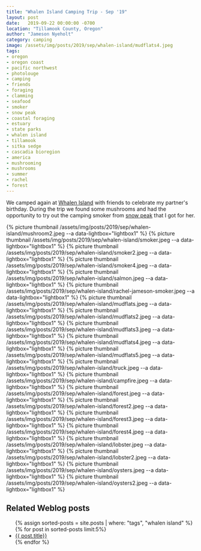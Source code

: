 ```yaml
---
title: "Whalen Island Camping Trip - Sep '19"
layout: post
date:   2019-09-22 00:00:00 -0700
location: "Tillamook County, Oregon"
author: "Jameson Nyeholt"
category: camping
image: /assets/img/posts/2019/sep/whalen-island/mudflats4.jpeg
tags:
- oregon
- oregon coast
- pacific northwest
- photolouge
- camping
- friends
- foraging
- clamming
- seafood
- smoker
- snow peak
- coastal foraging
- estuary
- state parks
- whalen island
- tillamook
- sitka sedge
- cascadia bioregion
- america
- mushrooming
- mushrooms
- summer
- rachel
- forest
---
```


We camped again at [Whalen Island](/wiki/cascadia/camping/whalen-island) with friends to celebrate my partner's birthday. <!--more-->  During the trip we found some mushrooms and had the opportunity to try out the camping smoker from [snow peak](https://www.snowpeak.com/products/smoke-meister-mokumo) that I got for her.  

{% picture thumbnail /assets/img/posts/2019/sep/whalen-island/mushroom2.jpeg --a data-lightbox="lightbox1" %}
{% picture thumbnail /assets/img/posts/2019/sep/whalen-island/smoker.jpeg --a data-lightbox="lightbox1" %}
{% picture thumbnail /assets/img/posts/2019/sep/whalen-island/smoker2.jpeg --a data-lightbox="lightbox1" %}
{% picture thumbnail /assets/img/posts/2019/sep/whalen-island/smoker4.jpeg --a data-lightbox="lightbox1" %}
{% picture thumbnail /assets/img/posts/2019/sep/whalen-island/salmon.jpeg --a data-lightbox="lightbox1" %}
{% picture thumbnail /assets/img/posts/2019/sep/whalen-island/rachel-jameson-smoker.jpeg --a data-lightbox="lightbox1" %}
{% picture thumbnail /assets/img/posts/2019/sep/whalen-island/mudflats.jpeg --a data-lightbox="lightbox1" %}
{% picture thumbnail /assets/img/posts/2019/sep/whalen-island/mudflats2.jpeg --a data-lightbox="lightbox1" %}
{% picture thumbnail /assets/img/posts/2019/sep/whalen-island/mudflats3.jpeg --a data-lightbox="lightbox1" %}
{% picture thumbnail /assets/img/posts/2019/sep/whalen-island/mudflats4.jpeg --a data-lightbox="lightbox1" %}
{% picture thumbnail /assets/img/posts/2019/sep/whalen-island/mudflats5.jpeg --a data-lightbox="lightbox1" %}
{% picture thumbnail /assets/img/posts/2019/sep/whalen-island/truck.jpeg --a data-lightbox="lightbox1" %}
{% picture thumbnail /assets/img/posts/2019/sep/whalen-island/campfire.jpeg --a data-lightbox="lightbox1" %}
{% picture thumbnail /assets/img/posts/2019/sep/whalen-island/forest.jpeg --a data-lightbox="lightbox1" %}
{% picture thumbnail /assets/img/posts/2019/sep/whalen-island/forest2.jpeg --a data-lightbox="lightbox1" %}
{% picture thumbnail /assets/img/posts/2019/sep/whalen-island/forest3.jpeg --a data-lightbox="lightbox1" %}
{% picture thumbnail /assets/img/posts/2019/sep/whalen-island/forest4.jpeg --a data-lightbox="lightbox1" %}
{% picture thumbnail /assets/img/posts/2019/sep/whalen-island/lobster.jpeg --a data-lightbox="lightbox1" %}
{% picture thumbnail /assets/img/posts/2019/sep/whalen-island/lobster2.jpeg --a data-lightbox="lightbox1" %}
{% picture thumbnail /assets/img/posts/2019/sep/whalen-island/oysters.jpeg --a data-lightbox="lightbox1" %}
{% picture thumbnail /assets/img/posts/2019/sep/whalen-island/oysters2.jpeg --a data-lightbox="lightbox1" %}

## Related Weblog posts

<ul>
{% assign sorted-posts = site.posts | where: "tags", "whalen island" 
    %}
    {% for post in sorted-posts limit:5%}
        <li>
        <a href="{{ post.url | prepend: site.baseurl }}">{{ post.title}}</a>
        </li>
    {% endfor %}
</ul>
